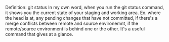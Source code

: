 Definition: git status
In my own word, when you run the git status command, it shows you the current state of your staging and working area. Ex. where the head is at, any pending changes that have not committed, if there's a merge conflicts between remote and source environemnt, if the remote/source environment is behind one or the other. It's a useful command that gives at a glance. 
